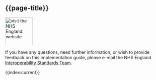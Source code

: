 ## {{page-title}}

<img src="https://upload.wikimedia.org/wikipedia/commons/thumb/e/ed/NHS_England_logo.svg/2560px-NHS_England_logo.svg.png" alt="visit the NHS England website" width="89" height="auto" target="_blank">

If you have any questions, need further information, or wish to provide feedback on this implementation guide, please e-mail the NHS England <a href="mailto:interoperabilityteam@nhs.net?subject=Genomics%20Implementation%20Guide">Interoperability Standards Team</a>.

{{index:current}}